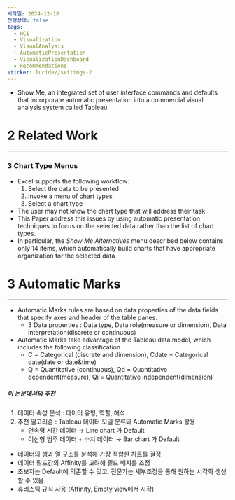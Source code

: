 ```yaml
---
시작일: 2024-12-10
진행상태: false
tags:
  - HCI
  - Visualization
  - VisualAnalysis
  - AutomaticPresentation
  - VisualizationDashboard
  - Recommendations
sticker: lucide//settings-2
---
```

- Show Me, an integrated set of user interface commands and defaults that incorporate automatic presentation into a commercial visual analysis system called Tableau

# 2 Related Work
---
### 3 Chart Type Menus
- Excel supports the following workflow:
	1. Select the data to be presented
	2. Invoke a menu of chart types
	3. Select a chart type
- The user may not know the chart type that will address their task
- This Paper address this issues by using automatic presentation techniques to focus on the selected data rather than the list of chart types.
- In particular, the *Show Me Alternatives* menu described below contains only 14 items, which automatically build charts that have appropriate organization for the selected data

# 3 Automatic Marks
---
- Automatic Marks rules are based on data properties of the data fields that specify axes and header of the table panes.
	- 3 Data properties : Data type, Data role(measure or dimension), Data interpretation(discrete or continuous)
- Automatic Marks take advantage of the Tableau data model, which includes the following classification
	- C = Categorical (discrete and dimension), Cdate = Categorical date(date or date&time)
	- Q = Quantitative (continuous), Qd = Quantitative dependent(measure), Qi = Quantitative independent(dimension)

##### 이 논문에서의 추천
1. 데이터 속성 분석 : 데이터 유형, 역할, 해석
2. 추천 알고리즘 : Tableau 데이터 모델 분류와 Automatic Marks 활용
	- 연속형 시간 데이터 →  Line chart 가 Default
	- 이산형 범주 데이터 + 수치 데이터 →  Bar chart 가 Default
- 데이터의 행과 열 구조를 분석해 가장 적합한 차트를 결정 
- 데이터 필드간의 Affinity를 고려해 필드 배치를 조정
- 초보자는 Default에 의존할 수 있고, 전문가는 세부조정을 통해 원하는 시각화 생성할 수 있음.
- 휴리스틱 규칙 사용 (Affinity, Empty view에서 시작)